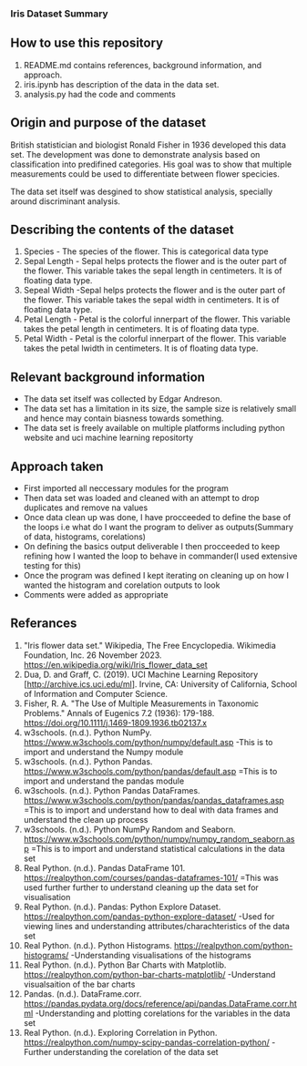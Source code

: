 ### Iris Dataset Summary

## How to use this repository
1. README.md contains references, background information, and approach.
2. iris.ipynb has description of the data in the data set.
3. analysis.py had the code and comments

## Origin and purpose of the dataset

British statistician and biologist Ronald Fisher in 1936 developed this data set. The development was done to demonstrate analysis based on classification into predifined categories.
His goal was to show that multiple measurements could be used to differentiate between flower specicies.

The data set itself was desgined to show statistical analysis, specially around discriminant analysis.

## Describing the contents of the dataset

1. Species - The species of the flower. This is categorical data type
2. Sepal Length - Sepal helps protects the flower and is the outer part of the flower. This variable takes the sepal length in centimeters. It is of floating data type.
3. Sepeal Width -Sepal helps protects the flower and is the outer part of the flower. This variable takes the sepal width in centimeters. It is of floating data type.
4. Petal Length - Petal is the colorful innerpart of the flower. This variable takes the petal length in centimeters. It is of floating data type.
5. Petal Width  - Petal is the colorful innerpart of the flower. This variable takes the petal lwidth in centimeters. It is of floating data type.


## Relevant background information

- The data set itself was collected by Edgar Andreson.
- The data set has a limitation in its size, the sample size is relatively small and hence may contain biasness towards something.
- The data set is freely available on multiple platforms including python website and uci machine learning repositorty

## Approach taken
- First imported all neccessary modules for the program
- Then data set was loaded and cleaned with an attempt to drop duplicates and remove na values
- Once data clean up was done, I have procceeded to define the base of the loops i.e what do I want the program to deliver as outputs(Summary of data, histograms, corelations) 
- On defining the basics output deliverable I then procceeded to keep refining how I wanted the loop to behave in commander(I used extensive testing for this)
- Once the program was defined I kept iterating on cleaning up on how I wanted the histogram and corelation outputs to look
- Comments were added as appropriate

## Referances

1. "Iris flower data set." Wikipedia, The Free Encyclopedia. Wikimedia Foundation, Inc. 26 November 2023. https://en.wikipedia.org/wiki/Iris_flower_data_set
2. Dua, D. and Graff, C. (2019). UCI Machine Learning Repository [http://archive.ics.uci.edu/ml]. Irvine, CA: University of California, School of Information and Computer Science.
3. Fisher, R. A. "The Use of Multiple Measurements in Taxonomic Problems." Annals of Eugenics 7.2 (1936): 179-188. https://doi.org/10.1111/j.1469-1809.1936.tb02137.x
4. w3schools. (n.d.). Python NumPy. https://www.w3schools.com/python/numpy/default.asp -This is to import and understand the Numpy module
5. w3schools. (n.d.). Python Pandas. https://www.w3schools.com/python/pandas/default.asp =This is to import and understand the pandas module
6. w3schools. (n.d.). Python Pandas DataFrames. https://www.w3schools.com/python/pandas/pandas_dataframes.asp =This is to import and understand how to deal with data frames and understand the clean up process
7. w3schools. (n.d.). Python NumPy Random and Seaborn. https://www.w3schools.com/python/numpy/numpy_random_seaborn.asp =This is to import and understand statistical calculations in the data set
8. Real Python. (n.d.). Pandas DataFrame 101. https://realpython.com/courses/pandas-dataframes-101/ =This was used further further to understand cleaning up the data set for visualisation
9. Real Python. (n.d.). Pandas: Python Explore Dataset. https://realpython.com/pandas-python-explore-dataset/ -Used for viewing lines and understanding attributes/charachteristics of the data set
10. Real Python. (n.d.). Python Histograms. https://realpython.com/python-histograms/ -Understanding visualisations of the histograms
11. Real Python. (n.d.). Python Bar Charts with Matplotlib. https://realpython.com/python-bar-charts-matplotlib/ -Understand visualsaition of the bar charts
12. Pandas. (n.d.). DataFrame.corr. https://pandas.pydata.org/docs/reference/api/pandas.DataFrame.corr.html -Understanding and plotting corelations for the variables in the data set
13. Real Python. (n.d.). Exploring Correlation in Python. https://realpython.com/numpy-scipy-pandas-correlation-python/ -Further understanding the corelation of the data set


